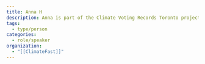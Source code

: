 ```yaml
---
title: Anna H
description: Anna is part of the Climate Voting Records Toronto project.
tags:
  - type/person
categories:
  - role/speaker
organization:
  - "[[ClimateFast]]"
---
```

